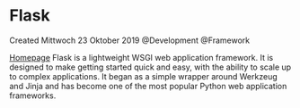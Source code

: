 # Flask
Created Mittwoch 23 Oktober 2019
@Development @Framework

[Homepage](https://palletsprojects.com/p/flask/)
Flask is a lightweight WSGI web application framework. It is designed to make getting started quick and easy, with the ability to scale up to complex applications. It began as a simple wrapper around Werkzeug and Jinja and has become one of the most popular Python web application frameworks. 

